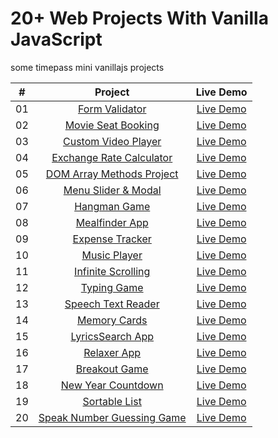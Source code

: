 # 20+ Web Projects With Vanilla JavaScript

some timepass mini vanillajs projects

|  #  |            Project             | Live Demo |
| :-: | :----------------------------: | :-------: |
| 01  |       [Form Validator](https://github.com/psharneja/vanilla-js/master/form-validator)       | [Live Demo](https://psharneja.github.io/vanilla-js/form-validator/index.html)  |
| 02  |     [Movie Seat Booking](https://github.com/psharneja/vanilla-js/master/movie-seat)    | [Live Demo](https://psharneja.github.io/vanilla-js/movie-seat/index.html)  |
| 03  |    [Custom Video Player](https://github.com/psharneja/vanilla-js/master/video-player)     | [Live Demo](https://psharneja.github.io/vanilla-js/video-player/index.html)  |
| 04  |  [Exchange Rate Calculator](https://github.com/psharneja/vanilla-js/master/exchange-rate)  | [Live Demo](https://psharneja.github.io/vanilla-js/exchange-rate/index.html)  |
| 05  | [DOM Array Methods Project](https://github.com/psharneja/vanilla-js/master/dom-array-methods)  | [Live Demo](https://psharneja.github.io/vanilla-js/dom-array-methods/index.html)  |
| 06  |    [Menu Slider & Modal](https://github.com/psharneja/vanilla-js/master/modal-menu-slider)    | [Live Demo](https://psharneja.github.io/vanilla-js/modal-menu-slider/index.html)  |
| 07  |        [Hangman Game](https://github.com/psharneja/vanilla-js/master/hangman)       | [Live Demo](https://psharneja.github.io/vanilla-js/hangman/index.html)  |
| 08  |       [Mealfinder App](https://github.com/psharneja/vanilla-js/master/meal-finder)      | [Live Demo](https://psharneja.github.io/vanilla-js/meal-finder/index.html)  |
| 09  |      [Expense Tracker](https://github.com/psharneja/vanilla-js/master/expense-tracker)       | [Live Demo](https://psharneja.github.io/vanilla-js/expense-tracker/index.html)  |
| 10  |        [Music Player](https://github.com/psharneja/vanilla-js/master/music-player)       | [Live Demo](https://psharneja.github.io/vanilla-js/music-player/index.html)  |
| 11  |     [Infinite Scrolling](https://github.com/psharneja/vanilla-js/master/infinite-scroll-blog)     | [Live Demo](https://psharneja.github.io/vanilla-js/infinite-scroll-blog/index.html)  |
| 12  |        [Typing Game](https://github.com/psharneja/vanilla-js/master/typing-game)     | [Live Demo](https://psharneja.github.io/vanilla-js/typing-gameindex.html)  |
| 13  |     [Speech Text Reader](https://github.com/psharneja/vanilla-js/master/speech-text-reader)    | [Live Demo](https://psharneja.github.io/vanilla-js/speech-text-reader/index.html)  |
| 14  |        [Memory Cards](https://github.com/psharneja/vanilla-js/master/memory-cards)     | [Live Demo](https://psharneja.github.io/vanilla-js/memory-cards/index.html)  |
| 15  |      [LyricsSearch App](https://github.com/psharneja/vanilla-js/master/lyrics-search)     | [Live Demo](https://psharneja.github.io/vanilla-js/lyrics-search/index.html)  |
| 16  |        [Relaxer App](https://github.com/psharneja/vanilla-js/master/relaxer-app)       | [Live Demo](https://psharneja.github.io/vanilla-js//relaxer-app/index.html)  |
| 17  |       [Breakout Game](https://github.com/psharneja/vanilla-js/master/breakout-game)       | [Live Demo](https://psharneja.github.io/vanilla-js/breakout-game/index.html)  |
| 18  |     [New Year Countdown](https://github.com/psharneja/vanilla-js/master/new-year-countdown)   | [Live Demo](https://psharneja.github.io/vanilla-js/new-year-countdown/index.html)  |
| 19  |       [Sortable List](https://github.com/psharneja/vanilla-js/master/sortable-list)       | [Live Demo](https://psharneja.github.io/vanilla-js/sortable-list/index.html)  |
| 20  | [Speak Number Guessing Game](https://github.com/psharneja/vanilla-js/master/speak-number-guess) | [Live Demo](https://psharneja.github.io/vanilla-js/speak-number-guess/index.html)  |


 